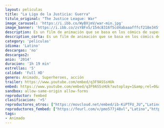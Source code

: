 ```yaml
---
layout: peliculas
title: "La Liga de la Justicia: Guerra"
titulo_original: "The Justice League: War"
image_carousel: 'https://i.ibb.co/WyBXjmV/war-min.jpg'
image_banner: 'https://i.ibb.co/zsY8FxS/154c8316f5cd4abaaafffcf218e345fe-min.jpg'
description: Es un film de animación que se basa en los cómics de superhéroes clásicos, y en los cuales una serie de personajes con superpoderes se unen para hacer frente a la invasión de los alienígenas, un tema clásico de la época. Esta liga no se forma de una sola vez, y en la película se ve como los superhéroes también tienen sus desavenencias y que formar un grupo con este tipo de personas no es sencillo. Los primeros integrantes fueron Batman y Linterna Verde, y es donde empiezan los problemas, ya que al segundo no le gusta que el primero sea un simple ser humano, cuyos poderes proceden de la técnica. A ellos se une Superman, que incluso intenta matar a los dos anteriores, aunque por suerte no lo hace cuando Batman lo llama por su nombre de pila, momento en el cual se detiene. Wonder Woman también entrará en la liga, y a ella se sumarán más superhéroes que como siempre intentarán acabar con el mal.
description_corta: Es un film de animación que se basa en los cómics de superhéroes clásicos, y en los cuales una serie de personajes con superpoderes se unen para hacer frente a la invasión de los alienígenas, un tema clásico de la época. Esta liga no se forma de...
category: 'peliculas'
idioma: 'Latino'
descargas: 'no'
descargas2:
anio: '2014'
duracion: '1h 19 min'
estrellas: '5'
calidad: 'Full HD'
genero: Animado, Superheroes, acción
trailer: https://www.youtube.com/embed/q3F9ASSsHUk
embed: https://www.youtube.com/embed/q3F9ASSsHUk?autoplay=1&amp;rel=0&amp;hd=1&border=0&wmode=opaque&enablejsapi=1&modestbranding=1&controls=1&showinfo=0
sandbox: allow-same-origin allow-forms
reproductor: fembed
clasificacion: '+5'
reproductores_otros: ["https://movcloud.net/embed/ib-KiPTFU_JU","Latino","https://gdriveplayer.me/embed2.php?link=AC9Y6oClWHlHfNdxUxPlrAJjCepRzHznb6i2SOtkTzH8cEU2wesAf35e%252BfxHbBnjLFFwqhhFKQM1zFIrmFojXEX4xYSfZy9xb1aJcerwZvKfFbSvROhqy7rcjMpMo%252F2cnguvk1k7wNslu%252Bu1HGUddWgd6DqcCAOjHcAOu8e4E8pM4QrVjiRWFLEi03UncAq0%252BmPsHgB9k33EnZ43UfUJN2","Latino","https://player.premiumstream.live/player.php?id=NzU1Mw&sub=","Latino","https://mstream.press/iukcyk1usgh5","Latino"]
reproductores_fembed: ["https://feurl.com/v/pmo577j48vl","Latino","https://feurl.com/v/36l8xhmpd8q1jr4","Latino","https://feurl.com/v/5d0w1cdn2n246-y","Latino"]
tags:
- Animado
---
```













